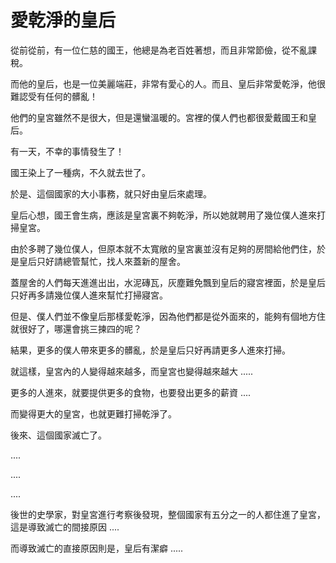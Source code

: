 # 愛乾淨的皇后

從前從前，有一位仁慈的國王，他總是為老百姓著想，而且非常節儉，從不亂課稅。

而他的皇后，也是一位美麗端莊，非常有愛心的人。而且、皇后非常愛乾淨，他很難認受有任何的髒亂！

他們的皇宮雖然不是很大，但是還蠻溫暖的。宮裡的僕人們也都很愛戴國王和皇后。

有一天，不幸的事情發生了！

國王染上了一種病，不久就去世了。

於是、這個國家的大小事務，就只好由皇后來處理。

皇后心想，國王會生病，應該是皇宮裏不夠乾淨，所以她就聘用了幾位僕人進來打掃皇宮。

由於多聘了幾位僕人，但原本就不太寬敞的皇宮裏並沒有足夠的房間給他們住，於是皇后只好請總管幫忙，找人來蓋新的屋舍。

蓋屋舍的人們每天進進出出，水泥磚瓦，灰塵難免飄到皇后的寢宮裡面，於是皇后只好再多請幾位僕人進來幫忙打掃寢宮。

但是、僕人們並不像皇后那樣愛乾淨，因為他們都是從外面來的，能夠有個地方住就很好了，哪還會挑三揀四的呢？

結果，更多的僕人帶來更多的髒亂，於是皇后只好再請更多人進來打掃。

就這樣，皇宮內的人變得越來越多，而皇宮也變得越來越大 .....

更多的人進來，就要提供更多的食物，也要發出更多的薪資 ....

而變得更大的皇宮，也就更難打掃乾淨了。

後來、這個國家滅亡了。


....

....

....

後世的史學家，對皇宮進行考察後發現，整個國家有五分之一的人都住進了皇宮，這是導致滅亡的間接原因 ....

而導致滅亡的直接原因則是，皇后有潔癖 .....









